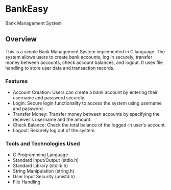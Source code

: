 # BankEasy

Bank Management System

## Overview

This is a simple Bank Management System implemented in C language. The system allows users to create bank accounts, log in securely, transfer money between accounts, check account balances, and logout. It uses file handling to store user data and transaction records.

### Features
- Account Creation: Users can create a bank account by entering their username and password securely.
- Login: Secure login functionality to access the system using username and password.
- Transfer Money: Transfer money between accounts by specifying the receiver's username and the amount.
- Check Balance: Check the total balance of the logged-in user's account.
- Logout: Securely log out of the system.

### Tools and Technologies Used

- C Programming Language
- Standard Input/Output (stdio.h)
- Standard Library (stdlib.h)
- String Manipulation (string.h)
- User Input Security (unistd.h)
- File Handling
